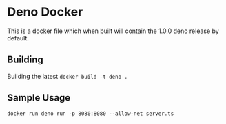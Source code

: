 # Deno Docker
This is a docker file which when built will contain the 1.0.0 deno release by default.

## Building
Building the latest
`docker build -t deno .`

## Sample Usage
`docker run deno run -p 8080:8080 --allow-net server.ts`